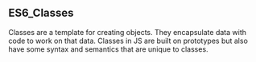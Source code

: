ES6_Classes
----------------------------------------------------------------------------------
Classes are a template for creating objects. They encapsulate data with code to work on that data. Classes in JS are built on prototypes but also have some syntax and semantics that are unique to classes.